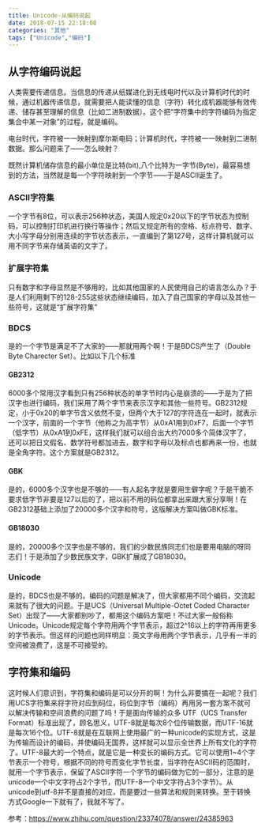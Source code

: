 ```yaml
---
title: Unicode-从编码说起
date: 2018-07-15 22:18:08
categories: "其他"
tags: ["Unicode","编码"]
---
```

## 从字符编码说起 ##
人类需要传递信息。当信息的传递从纸媒进化到无线电时代以及计算机时代的时候，通过机器传递信息，就需要把人能读懂的信息（字符）转化成机器能够有效传递、储存甚至理解的信息（比如二进制数据）。这个把“字符集中的字符编码为指定集合中某一对象”的过程，就是编码。

电台时代，字符被一一映射到摩尔斯电码；计算机时代，字符被一一映射到二进制数据。那么问题来了——怎么映射？

既然计算机储存信息的最小单位是比特(bit),八个比特为一字节(Byte)，最容易想到的方法，当然就是每一个字符映射到一个字节——于是ASCII诞生了。
### ASCII字符集
一个字节有8位，可以表示256种状态，美国人规定0x20以下的字节状态为控制码，可以控制打印机进行换行等操作；然后又规定所有的空格、标点符号、数字、大小写字母分别用连续的字节状态表示，一直编到了第127号，这样计算机就可以用不同字节来存储英语的文字了。
### 扩展字符集
只有数字和字母显然是不够用的，比如其他国家的人民使用自己的语言怎么办？于是人们利用剩下的128-255这些状态继续编码，加入了自己国家的字母以及其他一些符号，这就是“扩展字符集”
### BDCS
是的一个字节是满足不了大家的——那就用两个啊！于是BDCS产生了（Double Byte Charecter Set）。比如以下几个标准
#### GB2312
6000多个常用汉字看到只有256种状态的单字节时内心是崩溃的——于是为了把汉字也进行编码，我们采用了两个字节来表示汉字和其他一些符号。GB2312规定，小于0x20的单字节含义依然不变，但两个大于127的字符连在一起时，就表示一个汉字，前面的一个字节（他称之为高字节）从0xA1用到0xF7，后面一个字节（低字节）从0xA1到0xFE，这样我们就可以组合出大约7000多个简体汉字了，还可以把日文假名、数学符号都加进去，数字和字母以及标点也都再来一份，也就是全角字符。这个方案就是GB2312。
#### GBK
是的，6000多个汉字也是不够的——有人起名字就是要用生僻字呢？于是干脆不要求低字节非要是127以后的了，把以前不用的码位都拿出来跟大家分享啊！在GB2312基础上添加了20000多个汉字和符号，这版解决方案叫做GBK标准。
#### GB18030
是的，20000多个汉字也是不够的，我们的少数民族同志们也是要用电脑的呀同志们！于是添加了少数民族文字，GBK扩展成了GB18030。 
### Unicode
是的，BDCS也是不够的。编码的问题是解决了，但大家都用不同个编码，交流起来就有了很大的问题。于是UCS（Universal Multiple-Octet Coded Character Set）出现了——大家都别吵了，都用这个编码方案吧！不过大家一般俗称Unicode。Unicode规定每个字符用两个字节表示，超过2^16以上的字符再用更多的字节表示。但这样的问题也同样明显：英文字母用两个字节表示，几乎有一半的空间被浪费了，这是不可接受的。
## 字符集和编码
这时候人们意识到，字符集和编码是可以分开的啊！为什么非要搞在一起呢？我们用UCS字符集来将字符对应到码位，码位到字节（编码）再用另一套方案不就可以解决传输和空间浪费的问题了吗！于是面向传输的众多 UTF（UCS Transfer Format）标准出现了，顾名思义，UTF-8就是每次8个位传输数据，而UTF-16就是每次16个位。UTF-8就是在互联网上使用最广的一种unicode的实现方式，这是为传输而设计的编码，并使编码无国界，这样就可以显示全世界上所有文化的字符了。UTF-8最大的一个特点，就是它是一种变长的编码方式。它可以使用1~4个字节表示一个符号，根据不同的符号而变化字节长度，当字符在ASCII码的范围时，就用一个字节表示，保留了ASCII字符一个字节的编码做为它的一部分，注意的是unicode一个中文字符占2个字节，而UTF-8一个中文字符占3个字节）。从unicode到utf-8并不是直接的对应，而是要过一些算法和规则来转换。至于转换方式Google一下就有了，我就不写了。  

参考：https://www.zhihu.com/question/23374078/answer/24385963